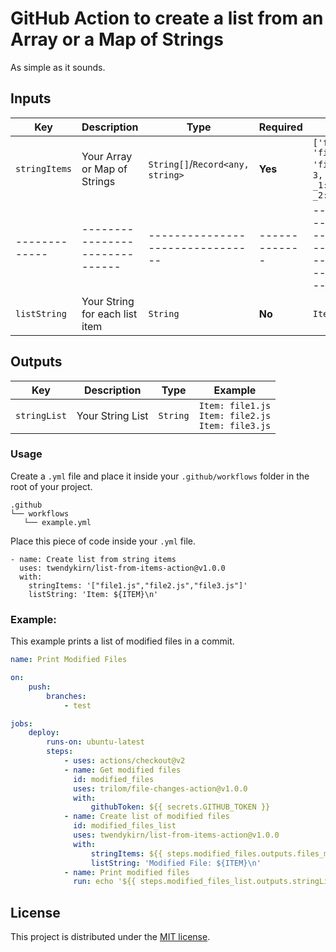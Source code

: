 # GitHub Action to create a list from an Array or a Map of Strings

As simple as it sounds.

## Inputs

| Key           | Description                    | Type                             | Required      | Example                                                                                            |
| ------------- | ------------------------------ | -------------------------------- | ------------- | -------------------------------------------------------------------------------------------------- |
| `stringItems` | Your Array or Map of Strings   | `String[]`/`Record<any, string>` | **Yes**       | `['file1.js', 'file2.js', 'file3.js']`/`{length: 3, _0: 'file1.js', _1:'file2.js', _2:'file3.js'}` |
| ------------- | ------------------------------ | -------------------------------- | ------------- | -------------------------------------------------------------------------------------------------- |
| `listString`  | Your String for each list item | `String`                         | **No**        | `Item: ${ITEM}\n`                                                                                  |

## Outputs

| Key          | Description      | Type     | Example                                                   |
| ------------ | ---------------- | -------- | --------------------------------------------------------- |
| `stringList` | Your String List | `String` | `Item: file1.js` <br>`Item: file2.js`<br>`Item: file3.js` |

### Usage

Create a `.yml` file and place it inside your `.github/workflows` folder in the root of your project.

```
.github
└── workflows
   └── example.yml
```

Place this piece of code inside your `.yml` file.

```
- name: Create list from string items
  uses: twendykirn/list-from-items-action@v1.0.0
  with:
    stringItems: '["file1.js","file2.js","file3.js"]'
    listString: 'Item: ${ITEM}\n'
```

### Example:

This example prints a list of modified files in a commit.

```yaml
name: Print Modified Files

on:
    push:
        branches:
            - test

jobs:
    deploy:
        runs-on: ubuntu-latest
        steps:
            - uses: actions/checkout@v2
            - name: Get modified files
              id: modified_files
              uses: trilom/file-changes-action@v1.0.0
              with:
                  githubToken: ${{ secrets.GITHUB_TOKEN }}
            - name: Create list of modified files
              id: modified_files_list
              uses: twendykirn/list-from-items-action@v1.0.0
              with:
                  stringItems: ${{ steps.modified_files.outputs.files_modified }}
                  listString: 'Modified File: ${ITEM}\n'
            - name: Print modified files
              run: echo '${{ steps.modified_files_list.outputs.stringList }}'
```

## License

This project is distributed under the [MIT license](LICENSE.md).
